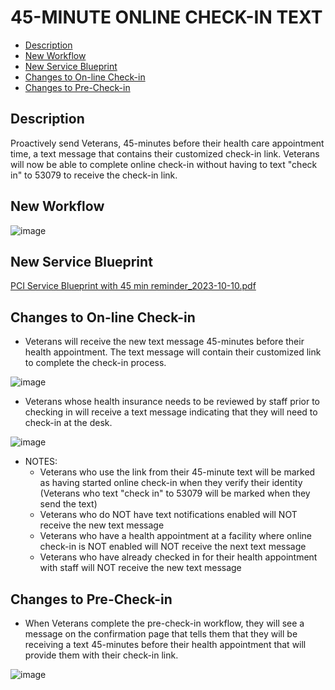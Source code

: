 # 45-MINUTE ONLINE CHECK-IN TEXT 

- [Description](#description)
- [New Workflow](#new-workflow)
- [New Service Blueprint](#new-service-blueprint)
- [Changes to On-line Check-in](#changes-to-on-line-check-in)
- [Changes to Pre-Check-in](#changes-to-pre-check-in)

## Description

Proactively send Veterans, 45-minutes before their health care appointment time, a text message that contains their customized check-in link. Veterans will now be able to complete online check-in without having to text "check in" to 53079 to receive the check-in link.

## New Workflow

![image](https://github.com/department-of-veterans-affairs/va.gov-team/assets/86678742/4946ec47-0702-4ad5-8c67-23b28dc235b4)

## New Service Blueprint

[PCI Service Blueprint with 45 min reminder_2023-10-10.pdf](https://github.com/department-of-veterans-affairs/va.gov-team/files/12886027/PCI.Service.Blueprint.with.45.min.reminder_2023-10-10.pdf)

## Changes to On-line Check-in

- Veterans will receive the new text message 45-minutes before their health appointment. The text message will contain their customized link to complete the check-in process.

![image](https://github.com/department-of-veterans-affairs/va.gov-team/assets/86678742/151c84d7-6845-4e0c-ac3a-f16024024d11)

- Veterans whose health insurance needs to be reviewed by staff prior to checking in will receive a text message indicating that they will need to check-in at the desk.

![image](https://github.com/department-of-veterans-affairs/va.gov-team/assets/86678742/25f99f90-40c4-436a-a789-1c9466d2cad2)

- NOTES:
    - Veterans who use the link from their 45-minute text will be marked as having started online check-in when they verify their identity (Veterans who text "check in" to 53079 will be marked when they send the text)
    - Veterans who do NOT have text notifications enabled will NOT receive the new text message
    - Veterans who have a health appointment at a facility where online check-in is NOT enabled will NOT receive the next text message
    - Veterans who have already checked in for their health appointment with staff will NOT receive the new text message 

## Changes to Pre-Check-in

- When Veterans complete the pre-check-in workflow, they will see a message on the confirmation page that tells them that they will be receiving a text 45-minutes before their health appointment that will provide them with their check-in link.

![image](https://github.com/department-of-veterans-affairs/va.gov-team/assets/86678742/c0a97e7e-18af-48b3-9519-938ce321a8ae)
